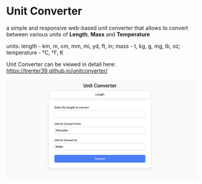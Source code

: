 # Unit Converter 

a simple and responsive web-based unit converter that allows to convert between various units of **Length**, **Mass** and **Temperature**

units: length - km, m, cm, mm, mi, yd, ft, in; mass - t, kg, g, mg, lb, oz; temperature - °C, °F, K

Unit Converter can be viewed in detail here: https://trenter39.github.io/unitconverter/

![Unit Converter preview](https://github.com/trenter39/unitconverter/blob/master/preview.png)
